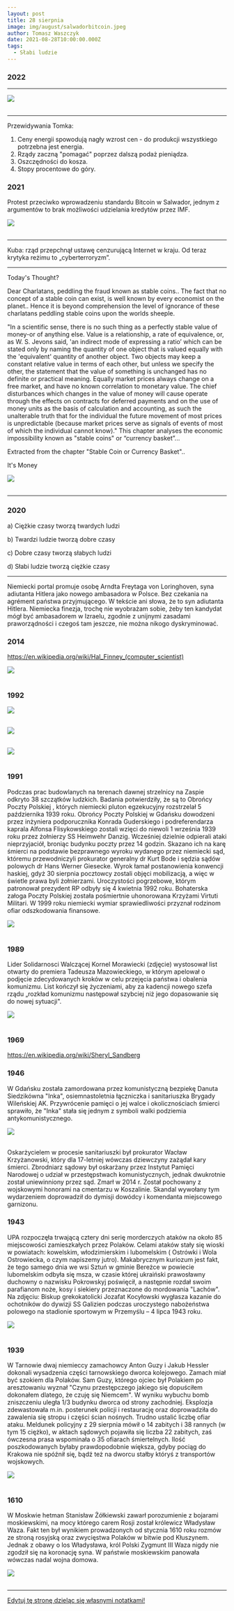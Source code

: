 ```yaml
---
layout: post
title: 28 sierpnia
image: img/august/salwadorbitcoin.jpeg
author: Tomasz Waszczyk
date: 2021-08-28T10:00:00.000Z
tags:
  - Słabi ludzie
---
```


### 2022

---

<img src="./img/august/hoon.jpeg"><br><br>

---

Przewidywania Tomka:

1. Ceny energii spowodują nagły wzrost cen - do produkcji wszystkiego potrzebna jest energia.
2. Rządy zaczną "pomagać" poprzez dalszą podaż pieniądza.
3. Oszczędności do kosza.
4. Stopy procentowe do góry.

### 2021

Protest przeciwko wprowadzeniu standardu Bitcoin w Salwador, jednym z argumentów to brak możliwości udzielania kredytów przez IMF.

<img src="./img/august/salwadorbitcoin.jpeg"><br><br>

---

Kuba: rząd przepchnął ustawę cenzurującą Internet w kraju. Od teraz krytyka reżimu to „cyberterroryzm”.

---

Today's Thought?

Dear Charlatans, peddling the fraud known as stable coins..
The fact that no concept of a stable coin can exist, is well known by every economist on the planet..
Hence it is beyond comprehension the level of ignorance of these charlatans peddling stable coins upon the worlds sheeple.

"In a scientific sense, there is no such thing as a perfectly stable value of money-or of anything else. Value is a relationship, a rate of equivalence, or, as W. S. Jevons said, 'an indirect mode of expressing a ratio’ which can be stated only by naming the quantity of one object that is valued equally with the 'equivalent' quantity of another object. Two objects may keep a constant relative value in terms of each other, but unless we specify the other, the statement that the value of something is unchanged has no definite or practical meaning. Equally market prices always change on a free market, and have no known correlation to monetary value. The chief disturbances which changes in the value of money will cause operate through the effects on contracts for deferred payments and on the use of money units as the basis of calculation and accounting, as such the unalterable truth that for the individual the future movement of most prices is unpredictable (because market prices serve as signals of events of most of which the individual cannot know)."
This chapter analyses the economic impossibility known as "stable coins" or “currency basket”...

Extracted from the chapter "Stable Coin or Currency Basket"..

It's Money

<img src="./img/august/currencywar.jpeg"><br><br>

---

### 2020

a) Ciężkie czasy tworzą twardych ludzi

b) Twardzi ludzie tworzą dobre czasy

c) Dobre czasy tworzą słabych ludzi

d) Słabi ludzie tworzą ciężkie czasy

---

Niemiecki portal promuje osobę Arndta Freytaga von Loringhoven, syna adiutanta Hitlera jako nowego ambasadora w Polsce. Bez czekania na agrément państwa przyjmującego. W tekście ani słowa, że to syn adiutanta Hitlera. Niemiecka finezja, trochę nie wyobrażam sobie, żeby ten kandydat mógł być ambasadorem w Izraelu, zgodnie z unijnymi zasadami praworządności i czegoś tam jeszcze, nie można nikogo dyskryminować.

### 2014

https://en.wikipedia.org/wiki/Hal_Finney_(computer_scientist)

<img src="./img/august/fineybanks.png"><br><br>

### 1992

<img src="./img/august/moskiewska_pozyczka_1.jpeg"><br><br>

<img src="./img/august/moskiewska_pozyczka_2.jpeg"><br><br>

<img src="./img/august/moskiewska_pozyczka_3.jpeg"><br><br>

### 1991

Podczas prac budowlanych na terenach dawnej strzelnicy na Zaspie odkryto 38 szczątków ludzkich. Badania potwierdziły, że są to Obrońcy Poczty Polskiej , których niemiecki pluton egzekucyjny rozstrzelał 5 października 1939 roku. Obrońcy Poczty Polskiej w Gdańsku dowodzeni przez inżyniera podporucznika Konrada Guderskiego i podreferendarza kaprala Alfonsa Flisykowskiego zostali  wzięci do niewoli 1 września 1939 roku przez żołnierzy SS Heimwehr Danzig. Wcześniej dzielnie odpierali ataki nieprzyjaciół, broniąc budynku poczty przez 14 godzin. Skazano ich na karę śmierci na podstawie bezprawnego wyroku wydanego przez niemiecki sąd, któremu przewodniczyli prokurator generalny dr Kurt Bode i sędzia sądów polowych dr Hans Werner Giesecke. Wyrok łamał postanowienia konwencji haskiej, gdyż 30 sierpnia pocztowcy zostali objęci mobilizacją, a więc w świetle prawa byli żołnierzami. Uroczystości pogrzebowe, którym patronował prezydent RP odbyły się 4 kwietnia 1992 roku. Bohaterska załoga Poczty Polskiej została pośmiertnie uhonorowana Krzyżami Virtuti Militari. W 1999 roku niemiecki wymiar sprawiedliwości przyznał rodzinom ofiar odszkodowania finansowe.

<img src="./img/august/obrony-poczty.jpg"><br><br>

### 1989

Lider Solidarnosci Walczącej Kornel Morawiecki (zdjęcie) wystosował list otwarty do premiera Tadeusza Mazowieckiego, w którym apelował o podjęcie zdecydowanych kroków w celu przejęcia państwa i obalenia komunizmu. List kończył się życzeniami, aby za kadencji nowego szefa rządu „rozkład komunizmu następował szybciej niż jego dopasowanie się do nowej sytuacji".

<img src="./img/august/morawiecki.jpg"><br><br>

### 1969

https://en.wikipedia.org/wiki/Sheryl_Sandberg

### 1946

W Gdańsku została zamordowana przez komunistyczną bezpiekę Danuta Siedzikówna "Inka", osiemnastoletnia łączniczka i sanitariuszka Brygady Wileńskiej AK. Przywrócenie pamięci o jej walce i okolicznościach śmierci sprawiło, że "Inka" stała się jednym z symboli walki podziemia antykomunistycznego.

<img src="./img/august/inka2.jpg"><br><br>

Oskarżycielem w procesie sanitariuszki był prokurator Wacław Krzyżanowski, który dla 17-letniej wówczas dziewczyny zażądał kary śmierci. Zbrodniarz sądowy był oskarżany przez Instytut Pamięci Narodowej o udział w przestępstwach komunistycznych, jednak dwukrotnie został uniewinniony przez sąd. Zmarł w 2014 r. Został pochowany z wojskowymi honorami na cmentarzu w Koszalinie. Skandal wywołany tym wydarzeniem doprowadził do dymisji dowódcy i komendanta miejscowego garnizonu.

### 1943

UPA rozpoczęła trwającą cztery dni serię morderczych ataków na około 85 miejscowości zamieszkałych przez Polaków. Celami ataków stały się wioski w powiatach: kowelskim, włodzimierskim i lubomelskim ( Ostrówki i Wola Ostrowiecka, o czym napiszemy jutro). 
Makabrycznym kuriozum jest fakt, że tego samego dnia we wsi Sztuń w gminie Bereżce w powiecie lubomelskim odbyła się msza, w czasie której ukraiński prawosławny duchowny o nazwisku Pokrowskyj poświęcił, a następnie rozdał swoim parafianom noże, kosy i siekiery przeznaczone do mordowania "Lachów".
Na zdjęciu: Biskup grekokatolicki Jozafat Kocyłowski wygłasza kazanie do ochotników do dywizji SS Galizien podczas uroczystego nabożeństwa polowego na stadionie sportowym w Przemyślu – 4 lipca 1943 roku.

<img src="./img/august/upa.jpg"><br><br>

### 1939

W Tarnowie dwaj niemieccy zamachowcy Anton Guzy i Jakub Hessler dokonali wysadzenia części tarnowskiego dworca kolejowego.
Zamach miał być szokiem dla Polaków. Sam Guzy, którego ojciec był Polakiem po aresztowaniu wyznał "Czynu przestępczego jakiego się dopuściłem dokonałem dlatego, że czuję się Niemcem".
W wyniku wybuchu bomb zniszczeniu uległa 1/3 budynku dworca od strony zachodniej. Eksplozja zdewastowała m.in. posterunek policji i restaurację oraz doprowadziła do zawalenia się stropu i części ścian nośnych. Trudno ustalić liczbę ofiar ataku. Meldunek policyjny z 29 sierpnia mówił o 14 zabitych i 38 rannych (w tym 15 ciężko), w aktach sądowych pojawiła się liczba 22 zabitych, zaś ówczesna prasa wspominała o 35 ofiarach śmiertelnych. Ilość poszkodowanych byłaby prawdopodobnie większa, gdyby pociąg do Krakowa nie spóźnił się, bądź też na dworcu stałby któryś z transportów wojskowych.

<img src="./img/august/tarnow.jpg"><br><br>

### 1610

W Moskwie hetman Stanisław Żółkiewski zawarł porozumienie z bojarami moskiewskimi, na mocy którego carem Rosji został królewicz Władysław Waza.
Fakt ten był wynikiem prowadzonych od stycznia 1610 roku rozmów ze stroną rosyjską oraz zwycięstwa Polaków w bitwie pod Kłuszynem.
Jednak z obawy o los Władysława, król Polski Zygmunt III Waza nigdy nie zgodził się na koronację syna. W państwie moskiewskim panowała wówczas nadal wojna domowa.

<img src="./img/august/zolkiewski.jpg"><br><br>

---

<a href="https://github.com/TomaszWaszczyk/historia.waszczyk.com/edit/master/src/content/august-28.md" target="_blank">Edytuj tę stronę dzieląc się własnymi notatkami!</a>
